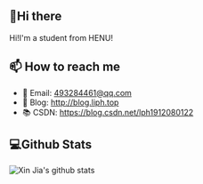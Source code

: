 ## 👋Hi there 
Hi!I'm a student from HENU!
## 📫 How to reach me
- 📧 Email: 493284461@qq.com
- 📝 Blog:  http://blog.liph.top
- 📚 CSDN:  https://blog.csdn.net/lph1912080122

## 💻Github Stats
![Xin Jia's github stats](https://github-readme-stats.vercel.app/api?username=lipenghuihenu&hide_title=true&hide_border=true&show_icons=true&include_all_commits=true&line_height=21&bg_color=0,EC6C6C,FFD479,FFFC79,73FA79&theme=graywhite&locale=en)

